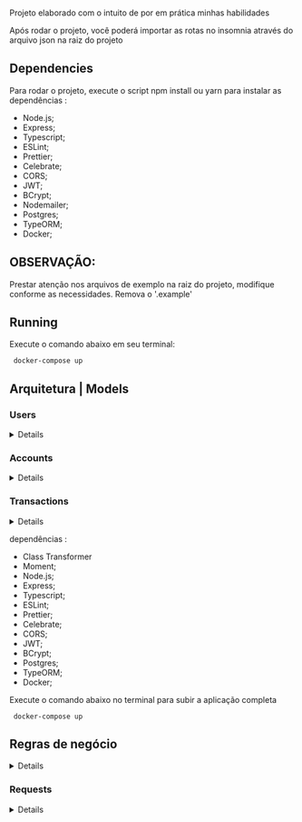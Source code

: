 ###

Projeto elaborado com o intuito de por em prática minhas habilidades

Após rodar o projeto, você poderá importar as rotas no insomnia através do arquivo json na raiz do projeto

## Dependencies

Para rodar o projeto, execute o script npm install ou yarn para instalar as dependências :

- Node.js;
- Express;
- Typescript;
- ESLint;
- Prettier;
- Celebrate;
- CORS;
- JWT;
- BCrypt;
- Nodemailer;
- Postgres;
- TypeORM;
- Docker;

## OBSERVAÇÃO:

Prestar atenção nos arquivos de exemplo na raiz do projeto, modifique conforme as necessidades. Remova o '.example'

## Running

Execute o comando abaixo em seu terminal:

```
 docker-compose up
```

## Arquitetura | Models

### Users

<details>

- id —> PK
- username (o @ do usuário)
- password (_hasheada_)
- accountId —> _FK_ Accounts[id]

</details>

### Accounts

<details>

- id —> _PK_
- balance

</details>

### Transactions

<details>

- id —> _PK_
- debitedAccountId —> _FK_ Accounts[id]
- creditedAccountId —> _FK_ Accounts[id]
- value
- createdAt

</details>

dependências :

- Class Transformer
- Moment;
- Node.js;
- Express;
- Typescript;
- ESLint;
- Prettier;
- Celebrate;
- CORS;
- JWT;
- BCrypt;
- Postgres;
- TypeORM;
- Docker;

Execute o comando abaixo no terminal para subir a aplicação completa

```
 docker-compose up

```

## Regras de negócio

<details>

- Qualquer pessoa deverá poder fazer parte da NG. Para isso, basta realizar o cadastro informando _username_ e _password_

- Deve-se garantir que cada _username_ seja único e composto por, pelo menos, 3 caracteres.

- Deve-se garantir que a _password_ seja composta por pelo menos 8 caracteres, um número e uma letra maiúscula. Lembre-se que ela deverá ser _hashada_ ao ser armazenada no banco.

- Durante o processo de cadastro de um novo usuário, sua respectiva conta deverá ser criada automaticamente na tabela **Accounts** com um _balance_ de R$ 100,00. É importante ressaltar que caso ocorra algum problema e o usuário não seja criado, a tabela **Accounts** não deverá ser afetada.

- Todo usuário deverá conseguir logar na aplicação informando _username_ e _password._ Caso o login seja bem-sucedido, um token JWT (com 24h de validade) deverá ser fornecido.

- Todo usuário logado (ou seja, que apresente um token válido) deverá ser capaz de visualizar seu próprio _balance_ atual. Um usuário A não pode visualizar o _balance_ de um usuário B, por exemplo.

- Todo usuário logado (ou seja, que apresente um token válido) deverá ser capaz de realizar um _cash-out_ informando o _username_ do usuário que sofrerá o _cash-in_), caso apresente _balance_ suficiente para isso. Atente-se ao fato de que um usuário não deverá ter a possibilidade de realizar uma transferência para si mesmo.

- Toda nova transação bem-sucedida deverá ser registrada na tabela **Transactions**. Em casos de falhas transacionais, a tabela **Transactions** não deverá ser afetada.

- Todo usuário logado (ou seja, que apresente um token válido) deverá ser capaz de visualizar as transações financeiras (_cash-out_ e _cash-in_) que participou. Caso o usuário não tenha participado de uma determinada transação, ele nunca poderá ter acesso à ela.

- Todo usuário logado (ou seja, que apresente um token válido) deverá ser capaz de filtrar as transações financeiras que participou por:
  - Data de realização da transação e/ou
    - Transações de _cash-out;_
    - Transações de _cash-in._

</details>

### Requests

<details>

#### /Users:

- create - post:

  ```
  {
    "username": "marquin2",
    "password": "Marcos@123",
    "password_confirmation": "Marcos@123"
  }
  ```

- update - put:

  ```
  {
    "username": "marqi2to",
    "password": "12345678@mv",
    "old_password": "Marcos@123",
    "password_confirmation": "12345678@mv"
  }
  ```

- delete - delete:

  ```
  {
    "username": "marqi2to",
    "password": "12345678@mv",
    "old_password": "Marcos@123",
    "password_confirmation": "12345678@mv"
  }
  ```

- get all - get:

  ```
  {
    "username": "marqi2to",
    "password": "12345678@mv",
    "old_password": "Marcos@123",
    "password_confirmation": "12345678@mv"
  }
  ```

#### /auth:

- auth - post:

  ```
  {
    "username": "marquin2",
    "password": "Marcos@123"
  }
  ```

#### /account:

- get my account - get:

  ```
  {
    "username": "marquin2",
    "password": "Marcos@123"
  }
  ```

#### /transfer:

- transfer to - post:

  ```
  {
    "username": "marquin2", <- id do remetente
    "value": 2.75
  }
  ```

- get transfers - post:

  ```
  {
    "filter": "send" < Filter pode ser send ou received filtrando por enviados ou recebidos>,
    "date" : "01/01/2023", < Também é possivel filtrar por data, ambos os filtros são opcionais>
  }
  ```

  </details>
